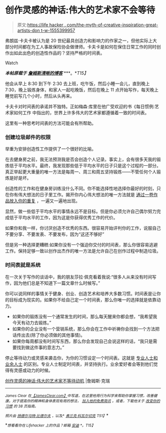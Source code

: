 # 创作灵感的神话:伟大的艺术家不会等待

> 原文:[https://life hacker . com/the-myth-of-creative-inspiration-great-artists-don t-w-1555399957](https://lifehacker.com/the-myth-of-creative-inspiration-great-artists-dont-w-1555399957)

弗朗兹·卡夫卡被认为是 20 世纪最具创造力和影响力的作家之一，但他实际上大部分时间都在为工人事故保险协会做律师。卡夫卡是如何在保住日常工作的同时创作出如此出色的创造性作品的？坚持严格的时间表。

Watch

***本帖原载于*** [***詹姆斯清晰的博客***](http://jamesclear.com/schedule) ***。**T15】*

他会从早上 8:30 到下午 2:30 去上班，吃午饭，然后小睡一会儿，直到晚上 7:30，晚上锻炼身体，和家人一起吃晚饭，然后在晚上 11 点开始写作，每天晚上睡觉前写几个小时，然后从头再来。

卡夫卡对时间表的承诺并不独特。正如梅森·库里在他广受欢迎的书《每日惯例:艺术家如何工作 中指出的，世界上许多伟大的艺术家都遵循着一致的时间表。

这里有一种思考时间表的方法可能会有所帮助。

### 创建垃圾邮件的权限

举重为安排创造性工作提供了一个很好的比喻。

在去健身房之前，我无法预测我是否会创造个人记录。事实上，会有很多天我的锻炼低于平均水平。最终，我发现那些低于平均水平的日子只是这个过程的一部分。真正举起更大重量的唯一方法是每周一、周三和周五坚持锻炼——不管任何个人锻炼是好是坏。

创造性的工作和在健身房训练没什么不同。你不能选择性地选择你最好的时刻，只在你有伟大想法的日子里工作。揭开你内心伟大想法的唯一方法就是 [通过一卷作品](http://jamesclear.com/ira-glass-failure)[放入你的重复](http://jamesclear.com/repetitions) ，一遍又一遍地出现。

显然，做一些低于平均水平的事情永远不是目标。但是你必须允许自己偶尔努力完成低于平均水平的工作，因为这是你获得优秀工作的代价。

如果你和我一样，你讨厌创造不优秀的东西。很容易开始评判你的工作，说服自己不要分享、不要发表、不要发布，因为“这还不够好”

但是另一种选择更糟糕:如果你没有一个强迫你交付的时间表，那么你很容易逃避工作。保持足够一致以创作出杰作的唯一方法是允许自己在创作过程中制造垃圾。

### 时间表就是系统

在一次关于写作的谈话中，我的朋友莎拉·佩克看着我说:“很多人从来没有时间写作，因为他们总是不知道下一篇文章什么时候写。”

你可以说同样的事情关于健身、创业、创造艺术和培养大多数习惯。时间表是让你的目标成为现实的。如果你不给自己定一个时间表，那么你唯一的选择就是依靠动力。

*   如果你的锻炼没有一个通常发生的时间，那么每天醒来你都会想，“我希望我今天有动力去锻炼。”
*   如果你的企业没有一个营销系统，那么你会在工作中祈祷你会找到一个方法把话传出去(除了你必须做的其他事情)。
*   如果你每周都没有时间写东西，那么你会发现自己会说这样的话，“我只是需要找到做这件事的意志力。”

停止等待动力或灵感来袭击你，为你的习惯设定一个时间表。这就是 [专业人士和业余人士](http://jamesclear.com/professionals-and-amateurs) 的区别。专业人士制定时间表，并坚持执行。业余爱好者会等到他们觉得有灵感或动力的时候。

[创作灵感的神话:伟大的艺术家不等待动机](http://jamesclear.com/schedule) |詹姆斯·克瑞

* * *

<small>*James Clear 在*</small>[<small>*【JamesClear.com】*</small>](http://jamesclear.com/)<small>*中写道，在这里他用行为科学来帮助你掌握习惯，改善健康。对于提高你的精神和身体表现有用的想法，*</small> [<small>*加入他的免费简讯*</small>](http://jamesclear.com/newsletter) <small>*。或者，下载他关于*</small> [<small>*改变你的习惯*</small>](http://jamesclear.com/habits) <small>*的 38 页指南。*</small>

<small>*照片由*</small> [<small>*扬德尔*</small>](https://www.flickr.com/photos/yandle/3857114163/sizes/l)<small></small>*[<small>*马特·比德尔夫*</small>](https://www.flickr.com/photos/mbiddulph/227799278/) <small>*，以及*</small> [<small>*弗兰克·科瓦尔切克*</small>](https://www.flickr.com/photos/72213316@N00/2691064523/) <small>*T51】*</small>*

**<small>*想看看你在 Lifehacker 上的作品？邮箱*</small> [<small>*安迪*</small>](mailto:andy@lifehacker.com) <small>*。*T15】</small>**